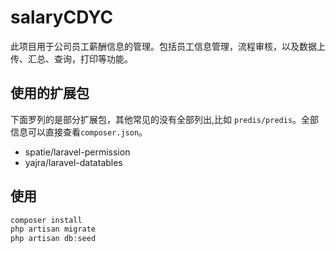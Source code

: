 # salaryCDYC

此项目用于公司员工薪酬信息的管理。包括员工信息管理，流程审核，以及数据上传、汇总、查询，打印等功能。

## 使用的扩展包

下面罗列的是部分扩展包，其他常见的没有全部列出,比如 `predis/predis`。全部信息可以直接查看`composer.json`。

* spatie/laravel-permission
* yajra/laravel-datatables

## 使用

```php
composer install
php artisan migrate
php artisan db:seed
```
